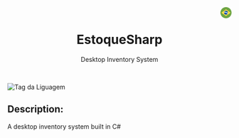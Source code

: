 <a href="https://github.com/rafaelrvital/EstoqueSharp/blob/main/README_PT-BR.md"><img src="https://github.com/rafaelrvital/rafaelrvital/blob/main/assets/flags/br.png" width="25" align="right" title="Mudar para português"></a>

<br>

<div align=center>

# EstoqueSharp

Desktop Inventory System

</div><br>

![Tag da Liguagem](https://img.shields.io/badge/VisualStudio-CSharp-orange)

## Description:

A desktop inventory system built in C#